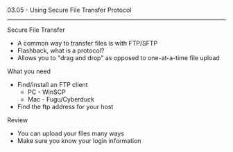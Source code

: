 03.05 - Using Secure File Transfer Protocol

___


Secure File Transfer
- A common way to transfer files is with FTP/SFTP
- Flashback, what is a protocol?
- Allows you to "drag and drop" as opposed to one-at-a-time file upload

What you need
- Find/install an FTP client
	- PC - WinSCP
	- Mac - Fugu/Cyberduck
- Find the ftp address for your host

Review
- You can upload your files many ways
- Make sure you know your login information